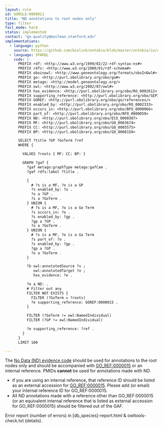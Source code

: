 ```yaml
---
layout: rule
id: GORULE:0000011
title: "ND annotations to root nodes only"
type: filter
fail_mode: hard
status: implemented
contact: "go-quality@mailman.stanford.edu"
implementations:
  - language: python
    source: https://github.com/biolink/ontobio/blob/master/ontobio/io/qc.py
  - language: SPARQL
    code: |-
      PREFIX rdf: <http://www.w3.org/1999/02/22-rdf-syntax-ns#>
      PREFIX rdfs: <http://www.w3.org/2000/01/rdf-schema#>
      PREFIX oboinowl: <http://www.geneontology.org/formats/oboInOwl#>
      PREFIX go: <http://purl.obolibrary.org/obo/go#>
      PREFIX metago: <http://model.geneontology.org/>
      PREFIX owl: <http://www.w3.org/2002/07/owl#>
      PREFIX has_evidence: <http://purl.obolibrary.org/obo/RO_0002612>
      PREFIX supporting_reference: <http://purl.obolibrary.org/obo/SEPIO_0000124>
      PREFIX GOREF: <http://purl.obolibrary.org/obo/go/references/>
      PREFIX enabled_by: <http://purl.obolibrary.org/obo/RO_0002333>
      PREFIX occurs_in: <http://purl.obolibrary.org/obo/BFO_0000066>
      PREFIX part_of: <http://purl.obolibrary.org/obo/BFO_0000050>
      PREFIX ND: <http://purl.obolibrary.org/obo/ECO_0000307>
      PREFIX MF: <http://purl.obolibrary.org/obo/GO_0003674>
      PREFIX CC: <http://purl.obolibrary.org/obo/GO_0005575>
      PREFIX BP: <http://purl.obolibrary.org/obo/GO_0008150>

      SELECT ?title ?GP ?GoTerm ?ref
      WHERE {

        VALUES ?roots { MF: CC: BP: }

        GRAPH ?gaf {
          ?gaf metago:graphType metago:gafCam .
          ?gaf rdfs:label ?title .

          {
            # ?s is a MF, ?o is a GP
            ?s enabled_by: ?o .
            ?o a ?GP .
            ?s a ?GoTerm .
          } UNION {
            # ?s is a MF, ?o is a Go Term
            ?s occurs_in: ?o .
            ?s enabled_by: ?gp .
            ?gp a ?GP .
            ?o a ?GoTerm .
          } UNION {
            # ?s is a MF, ?o is a Go Term
            ?s part_of: ?o .
            ?s enabled_by: ?gp .
            ?gp a ?GP .
            ?o a ?GoTerm .
          }

          ?b owl:annotatedSource ?s ;
             owl:annotatedTarget ?o ;
             has_evidence: ?e .

          ?e a ND: .
          # Filter out any
          FILTER NOT EXISTS {
            FILTER (?GoTerm = ?roots)
            ?e supporting_reference: GOREF:0000015 .
          }

          FILTER (?GoTerm != owl:NamedIndividual)
          FILTER (?GP != owl:NamedIndividual)

          ?e supporting_reference: ?ref .
        }
      }
      LIMIT 100

---
```

The [No Data (ND) evidence
code](http://www.geneontology.org/GO.evidence.shtml#nd) should be used
for annotations to the root nodes only and should be accompanied with
[GO\_REF:0000015](http://www.geneontology.org/cgi-bin/references.cgi#GO_REF:0000015)
or an internal reference. PMIDs **cannot** be used for annotations made
with ND.

-   if you are using an internal reference, that reference ID should be
    listed as an external accession for
    [GO\_REF:0000015](http://www.geneontology.org/cgi-bin/references.cgi#GO_REF:0000015).
    Please add (or email) your internal reference ID for
    GO\_REF:0000015.
-   All ND annotations made with a reference other than GO\_REF:0000015
    (or an equivalent internal reference that is listed as external
    accession for GO\_REF:0000015) should be filtered out of the GAF.

Error report (number of errors) in [db_species]-report.html & owltools-check.txt (details).
